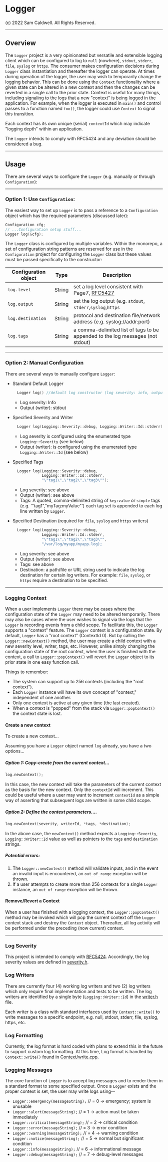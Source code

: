 Logger
======

(c) 2022 Sam Caldwell. All Rights Reserved.

---

## Overview

The `Logger` project is a very opinionated but versatile and extensible logging client which can be configured to
log to `null` (nowhere), `stdout`, `stderr`, `file`, `syslog` or `https`. The consumer makes configuration decisions
during `Logger` class instantiation and thereafter the logger can operate. At times during operation of the logger,
the user may wish to temporarily change the logging behavior. This can be done using the `Context` functionality
where a given state can be altered in a new context and then the changes can be reverted in a single call to the
prior state. Context is useful for many things, including signaling to the logs that a new "context" is being
logged in the application. For example, when the logger is executed in `main()` and control passes to a function
named `foo()`, the logger could use `Context` to signal this transition.

Each context has its own unique (serial) `contextId` which may indicate "logging depth" within an application.

The `Logger` intends to comply with RFC5424 and any deviation should be considered a bug.

---

## Usage

There are several ways to configure the `Logger` (e.g. manually or through `Configuration`):

---

### Option 1: Use `Configuration`:

The easiest way to set up `Logger` is to pass a reference to a `Configuration` object which has
the required parameters (discussed later):

```c++
Configuration cfg;
// ...Configuration setup stuff...
Logger log(&cfg);
```

The `Logger` class is configured by multiple variables. Within the monorepo, a set of configuration string patterns
are reserved for use in the `Configuration` project for configuring the `Logger` class but these values must be
passed specifically to the constructor:

| Configuration object | Type   | Description                                                                              |
|----------------------|--------|------------------------------------------------------------------------------------------|
| `log.level`          | String | set a log level consistent with Page7, [RFC5427](https://www.rfc-editor.org/rfc/rfc5427) |
| `log.output`         | String | set the log output (e.g. `stdout`, `stderr`,`syslog`,`https`                             |
| `log.destination`    | String | protocol and destination file/network address (e.g. syslog://addr:port)                  | 
| `log.tags`           | String | a comma-delimited list of tags to be appended to the log messages (not stdout)           |

---

### Option 2: Manual Configuration

There are several ways to manually configure `Logger`:

* Standard Default Logger
  ```c++
    Logger log() //default log constructor (log severity: info, output: stdout)
  ```
    * Log severity: Info
    * Output (writer): stdout

* Specified Severity and Writer
  ```c++
    Logger log(Logging::Severity::debug, Logging::Writer::Id::stderr);
  ```
    * Log severity is configured using the enumerated type `Logging::Severity` (see below)
    * Output (writer): is configured using the enumerated type `Logging::Writer::Id` (see below)

* Specified Tags
  ```c++
    Logger log(Logging::Severity::debug, 
               Logging::Writer::Id::stderr,
               "\"tag1\",\"tag2\",\"tag3\"");
  ```
    * Log severity: see above
    * Output (writer): see above
    * Tags: A quoted, comma-delimited string of `key:value` or `simple` tags (e.g. '"tag1","myTag:myValue"')
      each tag set is appended to each log line written by `Logger`.

* Specified Destination (required for `file`, `syslog` and `https` writers)
  ```c++
    Logger log(Logging::Severity::debug, 
               Logging::Writer::Id::stderr,
               "\"tag1\",\"tag2\",\"tag3\"",
               "/var/log/myapp/myapp.log);
  ```
    * Log severity: see above
    * Output (writer): see above
    * Tags: see above
    * Destination: a path/file or URL string used to indicate the log destination for certain log writers.
      For example: `file`, `syslog`, or `https` require a destination to be specified.

---

### Logging Context

When a user implements `Logger` there may be cases where the configuration state of the `Logger` may need to be
altered temporarily. There may also be cases where the user wishes to signal via the logs that the `Logger` is
recording events from a child scope. To facilitate this, the `Logger` supports a "context" feature. The `Logger`
context is a configuration state. By default, `Logger` has a "root context" (ContextId 0). But by calling the
`Logger::newContext()` method, the user may create a child context with a new severity level, writer, tags, etc.
However, unlike simply changing the configuration state of the root context, when the user is finished with the
context, a call to `Logger::popContext()` will revert the `Logger` object to its prior state in one easy function call.

Things to remember:

* The system can support up to 256 contexts (including the "root context").
* Each `Logger` instance will have its own concept of "context," independent of one another.
* Only one context is active at any given time (the last created).
* When a context is "popped" from the stack via `Logger::popContext()` the context state is lost.

#### Create a new context

To create a new context...

Assuming you have a `Logger` object named `log` already, you have a two options...

##### Option 1: Copy-create from the current context...

```c++
log.newContext();
```

In this case, the new context will take the parameters of the current context as the basis for the
new context. Only the `contextId` will increment. This could be useful where a user may want to
increment `contextId` as a simple way of asserting that subsequent logs are written in some child scope.

##### Option 2: Define the context parameters....

```c++
log.newContext(severity, writerId, *tags, *destination);
```

In the above case, the `newContext()` method expects a `Logging::Severity`, `Logging::Writer::Id` value as well
as pointers to the `tags` and `destination` strings.

##### Potential errors:

1. The `Logger::newContext()` method will validate inputs, and in the event an invalid input is encountered, an
   `out_of_range` exception will be thrown.
2. If a user attempts to create more than 256 contexts for a single `Logger` instance, an `out_of_range` exception
   will be thrown.

#### Remove/Revert a Context

When a user has finished with a logging context, the `Logger::popContext()` method may be invoked which will
pop the current context off the `Logger` context stack and destroy the `Context` object. Thereafter, all log
activity will be performed under the preceding (now current) context.

---

### Log Severity

This project is intended to comply with [RFC5424](https://www.rfc-editor.org/rfc/rfc5424).
Accordingly, the log severity values are defined in [severity.h](src/severity.h).

### Log Writers

There are currently four (4) working log writers and two (2) log writers which only require final implementation
and tests to be written. The log writers are identified by a single byte (`Logging::Writer::Id`) in the
[writer.h](src/writer.h) file.

Each writer is a class with standard interfaces used by `Context::write()` to write messages to a specific endpoint,
e.g. null, stdout, stderr, file, syslog, https, etc.

### Log Formatting

Currently, the log format is hard coded with plans to extend this in the future to support custom log formatting.
At this time, Log format is handled by `Context::write()` found in [Context/write.cpp](src/Context/write.cpp).

### Logging Messages

The core function of `Logger` is to accept log messages and to render them in a standard format to
some specified output. Once a `Logger` exists and the proper context is set, the user may write logs using--

* `Logger::emergency(messageString);`  // = 0 -> emergency; system is unusable
* `Logger::alert(messageString);`      // = 1 -> action must be taken immediately
* `Logger::critical(messageString);`   // = 2 -> critical condition
* `Logger::error(messageString);`      // = 3 -> error condition
* `Logger::warning(messageString);`    // = 4 -> warning condition
* `Logger::notice(messageString);`     // = 5 -> normal but significant condition
* `Logger::info(messageString);`       // = 6 -> informational message
* `Logger::debug(messageString);`      // = 7 -> debug-level messages
